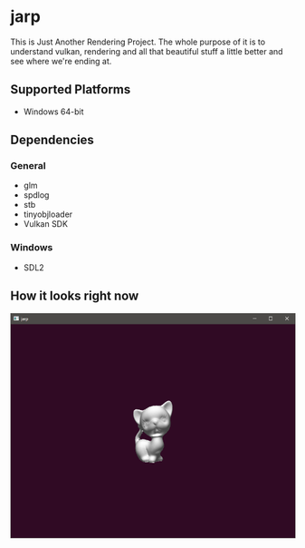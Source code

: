 # jarp

This is Just Another Rendering Project. The whole purpose of it is to understand vulkan, rendering and all that beautiful stuff a little better and see where we're ending at.

## Supported Platforms

- Windows 64-bit

## Dependencies
### General

- glm
- spdlog
- stb
- tinyobjloader
- Vulkan SDK

### Windows

- SDL2

## How it looks right now

![image](Screenshots/Application.PNG)
